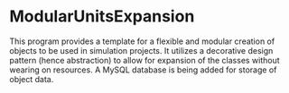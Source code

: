 # ModularUnitsExpansion
This program provides a template for a flexible and modular creation of objects to be used in simulation projects. It utilizes a decorative design pattern (hence abstraction) to allow for expansion of the classes without wearing on resources. A MySQL database is being added for storage of object data.
